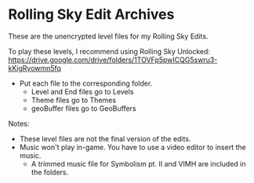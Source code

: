 # Rolling Sky Edit Archives
These are the unencrypted level files for my Rolling Sky Edits.

To play these levels, I recommend using Rolling Sky Unlocked:
https://drive.google.com/drive/folders/1TOVFp5pwICQG5swru3-kKigRyowmn5fq
- Put each file to the corresponding folder.
  - Level and End files go to Levels
  - Theme files go to Themes
  - geoBuffer files go to GeoBuffers

Notes:
- These level files are not the final version of the edits.
- Music won't play in-game. You have to use a video editor to insert the music.
  - A trimmed music file for Symbolism pt. II and VIMH are included in the folders.
